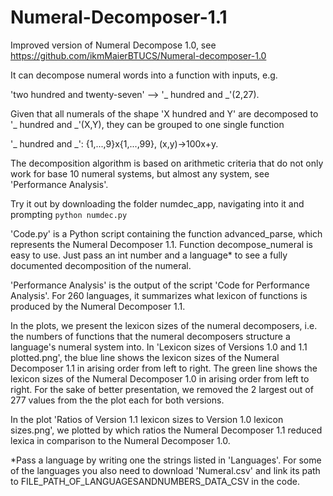 # Numeral-Decomposer-1.1
Improved version of Numeral Decompose 1.0, see https://github.com/ikmMaierBTUCS/Numeral-decomposer-1.0

It can decompose numeral words into a function with inputs, e.g. 

'two hundred and twenty-seven' --> '_ hundred and \_'(2,27). 

Given that all numerals of the shape 'X hundred and Y' are decomposed to '_ hundred and \_'(X,Y), they can be grouped to one single function 

'_ hundred and \_': {1,...,9}x{1,...,99}, (x,y)->100x+y.

The decomposition algorithm is based on arithmetic criteria that do not only work for base 10 numeral systems, but almost any system, see 'Performance Analysis'.

Try it out by downloading the folder numdec_app, navigating into it and prompting 
```python numdec.py```

'Code.py' is a Python script containing the function advanced_parse, which represents the Numeral Decomposer 1.1.
Function decompose_numeral is easy to use. Just pass an int number and a language* to see a fully documented decomposition of the numeral.

'Performance Analysis' is the output of the script 'Code for Performance Analysis'. For 260 languages, it summarizes what lexicon of functions is produced by the Numeral Decomposer 1.1.

In the plots, we present the lexicon sizes of the numeral decomposers, i.e. the numbers of functions that the numeral decomposers structure a language's numeral system into.
In 'Lexicon sizes of Versions 1.0 and 1.1 plotted.png', the blue line shows the lexicon sizes of the Numeral Decomposer 1.1 in arising order from left to right. The green line shows the lexicon sizes of the Numeral Decomposer 1.0 in arising order from left to right. For the sake of better presentation, we removed the 2 largest out of 277 values from the the plot each for both versions.

In the plot 'Ratios of Version 1.1 lexicon sizes to Version 1.0 lexicon sizes.png', we plotted by which ratios the Numeral Decomposer 1.1 reduced lexica in comparison to the Numeral Decomposer 1.0.

*Pass a language by writing one the strings listed in 'Languages'. For some of the languages you also need to download 'Numeral.csv' and link its path to FILE_PATH_OF_LANGUAGESANDNUMBERS_DATA_CSV in the code.
